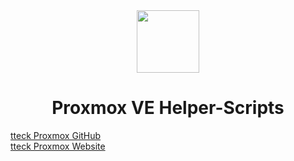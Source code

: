 <div align="center">
  <a href="#">
    <img src="https://raw.githubusercontent.com/tteck/Proxmox/main/misc/images/logo.png" height="100px" />
 </a>
</div>
<h1 align="center">Proxmox VE Helper-Scripts</h1>

[tteck Proxmox GitHub](https://github.com/tteck/Proxmox)  
[tteck Proxmox Website](https://tteck.github.io/Proxmox)
